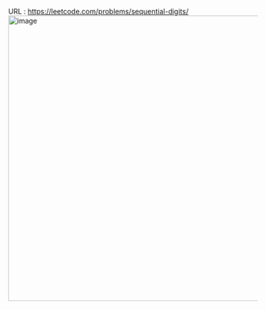URL : https://leetcode.com/problems/sequential-digits/
<img width="578" alt="image" src="https://user-images.githubusercontent.com/85753752/150693775-803a11bf-ebf4-41c6-a9a9-c5ef68185920.png">
